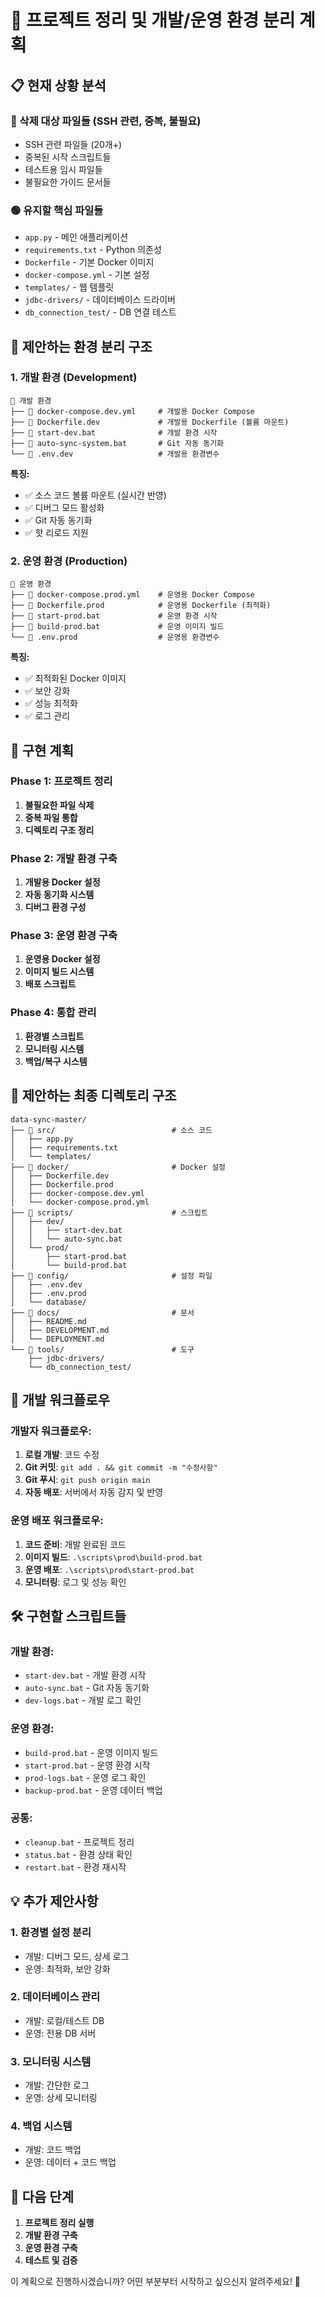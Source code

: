 # 🧹 프로젝트 정리 및 개발/운영 환경 분리 계획

## 📋 현재 상황 분석

### 🔴 삭제 대상 파일들 (SSH 관련, 중복, 불필요)
- SSH 관련 파일들 (20개+)
- 중복된 시작 스크립트들
- 테스트용 임시 파일들
- 불필요한 가이드 문서들

### 🟢 유지할 핵심 파일들
- `app.py` - 메인 애플리케이션
- `requirements.txt` - Python 의존성
- `Dockerfile` - 기본 Docker 이미지
- `docker-compose.yml` - 기본 설정
- `templates/` - 웹 템플릿
- `jdbc-drivers/` - 데이터베이스 드라이버
- `db_connection_test/` - DB 연결 테스트

## 🎯 제안하는 환경 분리 구조

### 1. 개발 환경 (Development)
```
📁 개발 환경
├── 📄 docker-compose.dev.yml     # 개발용 Docker Compose
├── 📄 Dockerfile.dev             # 개발용 Dockerfile (볼륨 마운트)
├── 📄 start-dev.bat              # 개발 환경 시작
├── 📄 auto-sync-system.bat       # Git 자동 동기화
└── 📄 .env.dev                   # 개발용 환경변수
```

**특징:**
- ✅ 소스 코드 볼륨 마운트 (실시간 반영)
- ✅ 디버그 모드 활성화
- ✅ Git 자동 동기화
- ✅ 핫 리로드 지원

### 2. 운영 환경 (Production)
```
📁 운영 환경
├── 📄 docker-compose.prod.yml    # 운영용 Docker Compose
├── 📄 Dockerfile.prod            # 운영용 Dockerfile (최적화)
├── 📄 start-prod.bat             # 운영 환경 시작
├── 📄 build-prod.bat             # 운영 이미지 빌드
└── 📄 .env.prod                  # 운영용 환경변수
```

**특징:**
- ✅ 최적화된 Docker 이미지
- ✅ 보안 강화
- ✅ 성능 최적화
- ✅ 로그 관리

## 🚀 구현 계획

### Phase 1: 프로젝트 정리
1. **불필요한 파일 삭제**
2. **중복 파일 통합**
3. **디렉토리 구조 정리**

### Phase 2: 개발 환경 구축
1. **개발용 Docker 설정**
2. **자동 동기화 시스템**
3. **디버그 환경 구성**

### Phase 3: 운영 환경 구축
1. **운영용 Docker 설정**
2. **이미지 빌드 시스템**
3. **배포 스크립트**

### Phase 4: 통합 관리
1. **환경별 스크립트**
2. **모니터링 시스템**
3. **백업/복구 시스템**

## 📁 제안하는 최종 디렉토리 구조

```
data-sync-master/
├── 📁 src/                          # 소스 코드
│   ├── app.py
│   ├── requirements.txt
│   └── templates/
├── 📁 docker/                       # Docker 설정
│   ├── Dockerfile.dev
│   ├── Dockerfile.prod
│   ├── docker-compose.dev.yml
│   └── docker-compose.prod.yml
├── 📁 scripts/                      # 스크립트
│   ├── dev/
│   │   ├── start-dev.bat
│   │   └── auto-sync.bat
│   └── prod/
│       ├── start-prod.bat
│       └── build-prod.bat
├── 📁 config/                       # 설정 파일
│   ├── .env.dev
│   ├── .env.prod
│   └── database/
├── 📁 docs/                         # 문서
│   ├── README.md
│   ├── DEVELOPMENT.md
│   └── DEPLOYMENT.md
└── 📁 tools/                        # 도구
    ├── jdbc-drivers/
    └── db_connection_test/
```

## 🔄 개발 워크플로우

### 개발자 워크플로우:
1. **로컬 개발**: 코드 수정
2. **Git 커밋**: `git add . && git commit -m "수정사항"`
3. **Git 푸시**: `git push origin main`
4. **자동 배포**: 서버에서 자동 감지 및 반영

### 운영 배포 워크플로우:
1. **코드 준비**: 개발 완료된 코드
2. **이미지 빌드**: `.\scripts\prod\build-prod.bat`
3. **운영 배포**: `.\scripts\prod\start-prod.bat`
4. **모니터링**: 로그 및 성능 확인

## 🛠️ 구현할 스크립트들

### 개발 환경:
- `start-dev.bat` - 개발 환경 시작
- `auto-sync.bat` - Git 자동 동기화
- `dev-logs.bat` - 개발 로그 확인

### 운영 환경:
- `build-prod.bat` - 운영 이미지 빌드
- `start-prod.bat` - 운영 환경 시작
- `prod-logs.bat` - 운영 로그 확인
- `backup-prod.bat` - 운영 데이터 백업

### 공통:
- `cleanup.bat` - 프로젝트 정리
- `status.bat` - 환경 상태 확인
- `restart.bat` - 환경 재시작

## 💡 추가 제안사항

### 1. 환경별 설정 분리
- 개발: 디버그 모드, 상세 로그
- 운영: 최적화, 보안 강화

### 2. 데이터베이스 관리
- 개발: 로컬/테스트 DB
- 운영: 전용 DB 서버

### 3. 모니터링 시스템
- 개발: 간단한 로그
- 운영: 상세 모니터링

### 4. 백업 시스템
- 개발: 코드 백업
- 운영: 데이터 + 코드 백업

## 🎯 다음 단계

1. **프로젝트 정리 실행**
2. **개발 환경 구축**
3. **운영 환경 구축**
4. **테스트 및 검증**

이 계획으로 진행하시겠습니까? 어떤 부분부터 시작하고 싶으신지 알려주세요! 🚀 